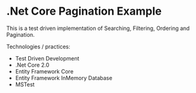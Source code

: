 # .Net Core Pagination Example

This is a test driven implementation of Searching, Filtering, Ordering and Pagination.

Technologies / practices:
* Test Driven Development
* .Net Core 2.0
* Entity Framework Core
* Entity Framework InMemory Database
* MSTest